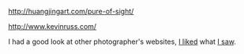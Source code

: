 http://huangjingart.com/pure-of-sight/

http://www.kevinruss.com/


I had a good look at other photographer's websites, [I liked](http://www.kevinruss.com/) what [I saw](http://huangjingart.com/).
